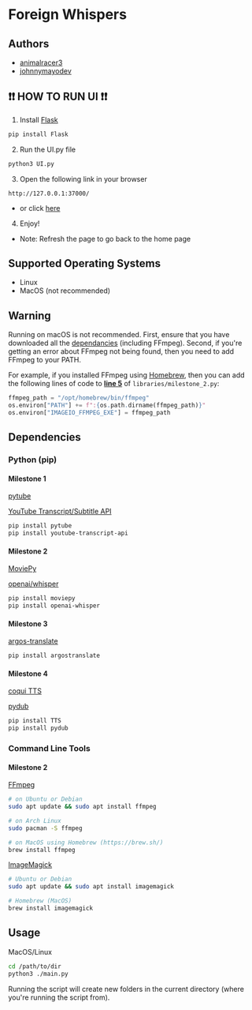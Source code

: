 # Foreign Whispers

## Authors

- [animalracer3](https://github.com/AnimalRacer3)
- [johnnymayodev](https://github.com/johnnymayodev)

## ❗️❗️ HOW TO RUN UI ❗️❗️

1. Install [Flask](https://flask.palletsprojects.com/en/2.0.x/installation/)
```bash
pip install Flask
```

2. Run the UI.py file
```bash
python3 UI.py
```

3. Open the following link in your browser
```
http://127.0.0.1:37000/
```
* or click [here](http://127.0.0.1:37000/)

4. Enjoy!
* Note: Refresh the page to go back to the home page


## Supported Operating Systems

- Linux
- MacOS (not recommended)

## Warning

Running on macOS is not recommended. First, ensure that you have downloaded all the [dependancies](#dependencies) (including FFmpeg).
Second, if you're getting an error about FFmpeg not being found, then you need to add FFmpeg to your PATH.

For example, if you installed FFmpeg using [Homebrew](https://brew.sh/), then you can add the following lines of code to [**line 5**](#warning) of `libraries/milestone_2.py`:

```python
ffmpeg_path = "/opt/homebrew/bin/ffmpeg"
os.environ["PATH"] += f":{os.path.dirname(ffmpeg_path)}"
os.environ["IMAGEIO_FFMPEG_EXE"] = ffmpeg_path
```

## Dependencies

### Python (pip)

#### Milestone 1

[pytube](https://pytube.io/en/latest/)

[YouTube Transcript/Subtitle API](https://pypi.org/project/youtube-transcript-api/)

```bash
pip install pytube
pip install youtube-transcript-api
```

#### Milestone 2

[MoviePy](https://zulko.github.io/moviepy/)

[openai/whisper](https://github.com/openai/whisper/tree/main)

```bash
pip install moviepy
pip install openai-whisper
```

#### Milestone 3

[argos-translate](https://github.com/argosopentech/argos-translate)

```bash
pip install argostranslate
```

#### Milestone 4


[coqui TTS](https://github.com/coqui-ai/TTS)

[pydub](http://pydub.com/)

```bash
pip install TTS
pip install pydub
```

### Command Line Tools

#### Milestone 2

[FFmpeg](https://ffmpeg.org/)

```bash
# on Ubuntu or Debian
sudo apt update && sudo apt install ffmpeg

# on Arch Linux
sudo pacman -S ffmpeg

# on MacOS using Homebrew (https://brew.sh/)
brew install ffmpeg
```

[ImageMagick](https://imagemagick.org/)

```bash
# Ubuntu or Debian
sudo apt update && sudo apt install imagemagick

# Homebrew (MacOS)
brew install imagemagick
``````

## Usage

MacOS/Linux

```bash
cd /path/to/dir
python3 ./main.py
```

Running the script will create new folders in the current directory (where you're running the script from).
